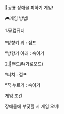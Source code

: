🦖공룡 장애물 피하기 게임!


🎮게임 방법!


1.💻컴퓨터

 º방향키 위 : 점프
 
 º방향키 아래 : 숙이기
 
2.📱핸드폰(가로모드)

 º터치 : 점프
 
 º꾹 누르기 : 숙이기
 

게임 조건

장애물에 부딫힐 시 게임 오버!

